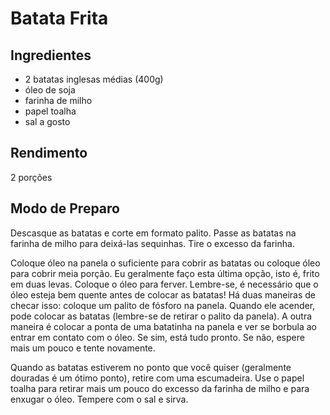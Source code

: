 # Batata Frita

## Ingredientes

* 2 batatas inglesas médias (400g)
* óleo de soja
* farinha de milho
* papel toalha
* sal a gosto

## Rendimento

2 porções

## Modo de Preparo

Descasque as batatas e corte em formato palito. Passe as batatas na farinha de milho
para deixá-las sequinhas. Tire o excesso da farinha.

Coloque óleo na panela o suficiente para cobrir as batatas ou coloque óleo para cobrir
meia porção. Eu geralmente faço esta última opção, isto é, frito em duas levas.
Coloque o óleo para ferver. Lembre-se, é necessário que o óleo esteja bem quente
antes de colocar as batatas! Há duas maneiras de checar isso: coloque um palito de fósforo
na panela. Quando ele acender, pode colocar as batatas (lembre-se de retirar o palito da panela).
A outra maneira é colocar a ponta de uma batatinha na panela e ver se borbula ao entrar em contato
com o óleo. Se sim, está tudo pronto. Se não, espere mais um pouco e tente novamente.

Quando as batatas estiverem no ponto que você quiser (geralmente douradas é um ótimo ponto),
retire com uma escumadeira. Use o papel toalha para retirar mais um pouco do excesso
da farinha de milho e para enxugar o óleo. Tempere com o sal e sirva.
